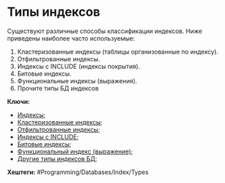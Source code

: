 
# Типы индексов

Существуют различные способы классификации индексов. Ниже приведены наиболее часто используемые:

1) Кластеризованные индексы (таблицы организованные по индексу).
2) Отфильтрованные индексы.
3) Индексы с INCLUDE (индексы покрытия).
4) Битовые индексы.
5) Функциональные индексы (выражения).
6) Прочите типы БД индексов

**Ключи:**
- [Индексы](db-index);
- [Кластеризованные индексы](db-index-types-clustered);
- [Отфильтрованные индексы](db-index-types-filtered);
- [Индексы с INCLUDE](db-index-types-include);
- [Битовые индексы](db-index-types-bitmap);
- [Функциональный индекс (выражение)](db-index-types-function-based);
- [Другие типы индексов БД](db-index-types-other);

**Хештеги:** #Programming/Databases/Index/Types 